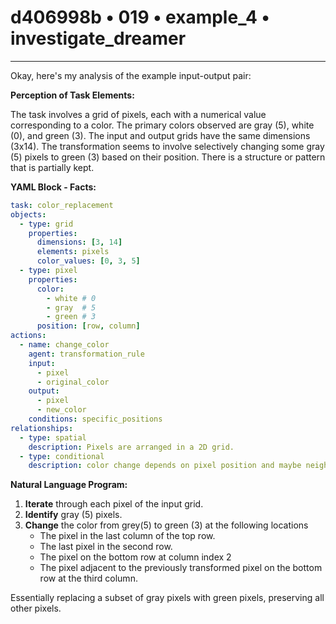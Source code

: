 # d406998b • 019 • example_4 • investigate_dreamer

---
Okay, here's my analysis of the example input-output pair:

**Perception of Task Elements:**

The task involves a grid of pixels, each with a numerical value corresponding to a color. The primary colors observed are gray (5), white (0), and green (3). The input and output grids have the same dimensions (3x14). The transformation seems to involve selectively changing some gray (5) pixels to green (3) based on their position. There is a structure or pattern that is partially kept.

**YAML Block - Facts:**



```yaml
task: color_replacement
objects:
  - type: grid
    properties:
      dimensions: [3, 14]
      elements: pixels
      color_values: [0, 3, 5]
  - type: pixel
    properties:
      color:
        - white # 0
        - gray  # 5
        - green # 3
      position: [row, column]
actions:
  - name: change_color
    agent: transformation_rule
    input:
      - pixel
      - original_color
    output:
      - pixel
      - new_color
    conditions: specific_positions
relationships:
  - type: spatial
    description: Pixels are arranged in a 2D grid.
  - type: conditional
    description: color change depends on pixel position and maybe neighbor context
```



**Natural Language Program:**

1.  **Iterate** through each pixel of the input grid.
2.  **Identify** gray (5) pixels.
3. **Change** the color from grey(5) to green (3) at the following locations
    *   The pixel in the last column of the top row.
    *   The last pixel in the second row.
    *  The pixel on the bottom row at column index 2
    *   The pixel adjacent to the previously transformed pixel on the bottom row at the third column.

Essentially replacing a subset of gray pixels with green pixels, preserving all
other pixels.

